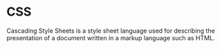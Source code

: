 # CSS











Cascading Style Sheets is a style sheet language used for describing the presentation of a document written in a markup language such as HTML.
